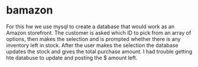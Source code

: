 # bamazon


For this hw we use mysql to create a database that would work as an Amazon storefront. The customer is asked which ID to pick from an array of options, then makes the selection and is prompted whether there is any inventory left in stock. After the user makes the selection the database updates the stock and gives the total purchase amount. I had trouble getting hte databuse to update and posting the $ amount left. 
